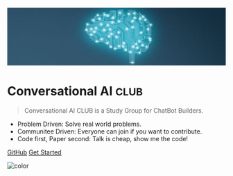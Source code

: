 ![conversational ai](_media/logo.jpg)

# Conversational AI <small>CLUB</small>

> Conversational AI CLUB is a Study Group for ChatBot Builders.

* Problem Driven: Solve real world problems.
* Communitee Driven: Everyone can join if you want to contribute.
* Code first, Paper second: Talk is cheap, show me the code!

[GitHub](https://github.com/BUPT/conversational-ai-club/)
[Get Started](#conversational-ai)

<!-- background color -->
![color](#f0f0f0)